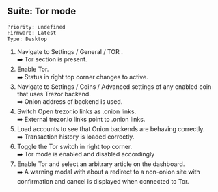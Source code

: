## Suite: Tor mode 

```
Priority: undefined
Firmware: Latest
Type: Desktop
```

1. Navigate to Settings / General / TOR .\
  ➡️ Tor section is present.
2. Enable Tor.\
  ➡️ Status in right top corner changes to active.
3. Navigate to Settings / Coins / Advanced settings of any enabled coin that uses Trezor backend.\
  ➡️ Onion address of backend is used.
4. Switch Open trezor.io links as .onion links.\
  ➡️ External trezor.io links point to .onion links.
5. Load accounts to see that Onion backends are behaving correctly.\
  ➡️ Transaction history is loaded correctly.
6. Toggle the Tor switch in right top corner.\
  ➡️ Tor mode is enabled and disabled accordingly
7. Enable Tor and select an arbitrary article on the dashboard.\
  ➡️ A warning modal with about a redirect to a non-onion site with confirmation and cancel is displayed when connected to Tor.
